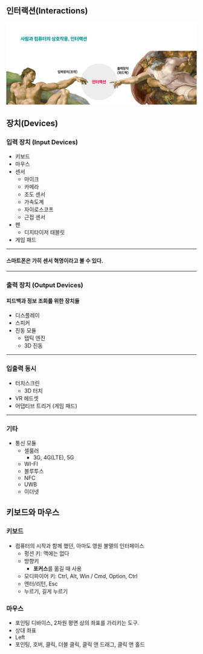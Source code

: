 ## 인터랙션(Interactions)

![](attachments/uxdesign04.png)

## 장치(Devices)

### 입력 장치 (Input Devices)

- 키보드
- 마우스
- 센서
	- 마이크
	- 카메라
	- 조도 센서
	- 가속도계
	- 자이로스코프
	- 근접 센서
- 펜
	- 디지타이저 태블릿
- 게임 패드

***

#### 스마트폰은 가히 센서 혁명이라고 볼 수 있다.

---

### 출력 장치 (Output Devices)

#### 피드백과 정보 조회를 위한 장치들

- 디스플레이
- 스피커
- 진동 모듈
	- 탭틱 엔진
	- 3D 진동

***

### 입출력 동시

- 터치스크린
	- 3D 터치
- VR 헤드셋
- 어댑티브 트리거 (게임 패드)

---

### 기타

- 통신 모듈
	- 셀룰러
		- 3G, 4G(LTE), 5G
	- WI-FI
	- 블루투스
	- NFC
	- UWB
	- 이더넷

## 키보드와 마우스

### 키보드

- 컴퓨터의 시작과 함께 했던, 아마도 영원 불멸의 인터페이스
	- 펑션 키: 맥에는 없다
	- 방향키
		- **포커스**를 옮길 때 사용
	- 모디파이어 키: Ctrl, Alt, Win / Cmd, Option, Ctrl
	- 엔터/리턴, Esc
	- 누르기, 길게 누르기

### 마우스

- 포인팅 디바이스, 2차원 평면 상의 좌표를 가리키는 도구.
- 상대 좌표
- Left
- 포인팅, 호버, 클릭, 더블 클릭, 클릭 앤 드래그, 클릭 앤 홀드

